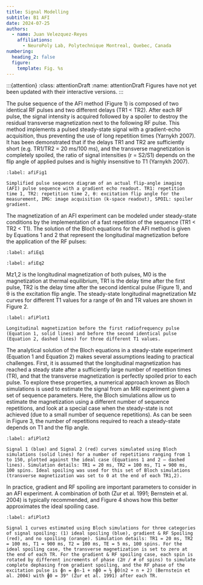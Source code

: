 ```yaml
---
title: Signal Modelling
subtitle: B1 AFI
date: 2024-07-25
authors:
  - name: Juan Velezquez-Reyes
    affiliations:
      - NeuroPoly Lab, Polytechnique Montreal, Quebec, Canada
numbering:
  heading_2: false
  figure:
    template: Fig. %s
---
```


:::{attention}
:class: attentionDraft
:name: attentionDraft
Figures have not yet been updated with their interactive versions.
:::

The pulse sequence of the AFI method (Figure 1) is composed of two identical RF pulses and two different delays (TR1 < TR2). After each RF pulse, the signal intensity is acquired followed by a spoiler to destroy the residual transverse magnetization next to the following RF pulse. This method implements a pulsed steady-state signal with a gradient-echo acquisition, thus preventing the use of long repetition times (Yarnykh 2007). It has been demonstrated that if the delays TR1 and TR2 are sufficiently short (e.g. TR1/TR2 = 20 ms/100 ms), and the transverse magnetization is completely spoiled, the ratio of signal intensities (r = S2/S1) depends on the flip angle of applied pulses and is highly insensitive to T1 (Yarnykh 2007).

```{figure} img/afi_pulsesequence.png
:label: afiFig1

Simplified pulse sequence diagram of an actual flip-angle imaging (AFI) pulse sequence with a gradient echo readout. TR1: repetition time 1, TR2: repetition time 2, θ: excitation flip angle for the measurement, IMG: image acquisition (k-space readout), SPOIL: spoiler gradient.
```

The magnetization of an AFI experiment can be modeled under steady-state conditions by the implementation of a fast repetition of the sequence (TR1 < TR2 < T1). The solution of the Bloch equations for the AFI method is given by Equations 1 and 2 that represent the longitudinal magnetization before the application of the RF pulses:

```{figure} img/equation1.png
:label: afiEq1
```

```{figure} img/equation2.png
:label: afiEq2
```

Mz1,2 is the longitudinal magnetization of both pulses, M0 is the magnetization at thermal equilibrium, TR1 is the delay time after the first pulse, TR2 is the delay time after the second identical pulse (Figure 1), and θ is the excitation flip angle. The steady-state longitudinal magnetization Mz curves for different T1 values for a range of θn and TR values are shown in Figure 2.

```{figure} img/plot1.png
:label: afiPlot1

Longitudinal magnetization before the first radiofrequency pulse (Equation 1, solid lines) and before the second identical pulse (Equation 2, dashed lines) for three different T1 values.
```

The analytical solution of the Bloch equations in a steady-state experiment (Equation 1 and Equation 2) makes several assumptions leading to practical challenges. First, it is assumed that the longitudinal magnetization has reached a steady state after a sufficiently large number of repetition times (TR), and that the transverse magnetization is perfectly spoiled prior to each pulse. To explore these properties, a numerical approach known as Bloch simulations is used to estimate the signal from an MRI experiment given a set of sequence parameters. Here, the Bloch simulations allow us to estimate the magnetization using a different number of sequence repetitions, and look at a special case when the steady-state is not achieved (due to a small number of sequence repetitions). As can be seen in Figure 3, the number of repetitions required to reach a steady-state depends on T1 and the flip angle.

```{figure} img/plot2.png
:label: afiPlot2

Signal 1 (blue) and Signal 2 (red) curves simulated using Bloch simulations (solid lines) for a number of repetitions ranging from 1 to 150, plotted against the ideal case (Equations 1 and 2 – dashed lines). Simulation details: TR1 = 20 ms, TR2 = 100 ms, T1 = 900 ms, 100 spins. Ideal spoiling was used for this set of Bloch simulations (transverse magnetization was set to 0 at the end of each TR1,2).
```

In practice, gradient and RF spoiling are important parameters to consider in an AFI experiment. A combination of both (Zur et al. 1991; Bernstein et al. 2004) is typically recommended, and Figure 4 shows how this better approximates the ideal spoiling case.

```{figure} img/plot3.png
:label: afiPlot3

Signal 1 curves estimated using Bloch simulations for three categories of signal spoiling: (1) ideal spoiling (blue), gradient & RF Spoiling (red), and no spoiling (orange). Simulation details: TR1 = 20 ms, TR2 = 100 ms, T1 = 900 ms, T2 = 100 ms, TE = 5 ms, 100 spins. For the ideal spoiling case, the transverse magnetization is set to zero at the end of each TR. For the gradient & RF spoiling case, each spin is rotated by different increments of phase (2𝜋 / # of spins) to simulate complete dephasing from gradient spoiling, and the RF phase of the excitation pulse is ɸn = ɸn-1 + nɸ0 = ½ ɸ0(n2 + n + 2) (Bernstein et al. 2004) with ɸ0 = 39° (Zur et al. 1991) after each TR.
```



